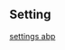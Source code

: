 ## Setting
 
 

[settings  abp](https://aspnetboilerplate.com/Pages/Documents/Setting-Management) 

 

